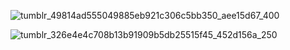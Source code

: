 ![tumblr_49814ad555049885eb921c306c5bb350_aee15d67_400](https://github.com/user-attachments/assets/c34ec9f9-8e1b-4827-8aa6-80b1b91bb6ad)

 
   ![tumblr_326e4e4c708b13b91909b5db25515f45_452d156a_250](https://github.com/user-attachments/assets/349ad13d-3c78-4cfe-b37b-bf4af2f5d190)


